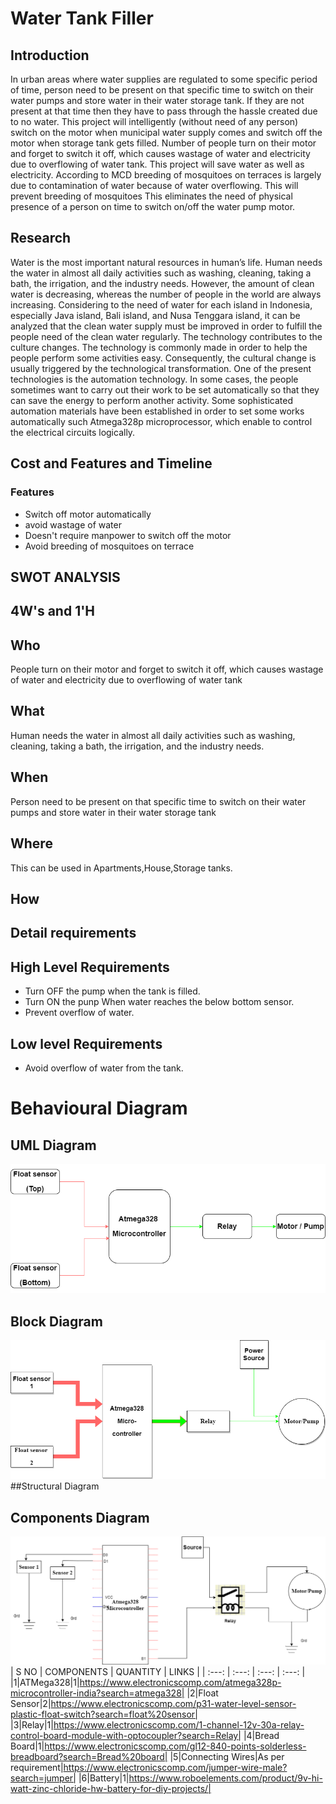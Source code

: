 # Water Tank Filler

## Introduction
In urban areas where water supplies are regulated to some specific period of time, person need to be present on that specific time to switch on their water pumps and store water in their water storage tank. If they are not present at that time then they have to pass through the hassle created due to no water. This project will intelligently (without need of any person) switch on the motor when municipal water supply comes and switch off the motor when storage tank gets filled.
Number of people turn on their motor and forget to switch it off, which causes wastage of water and electricity due to overflowing of water tank. This project will save water as well as electricity. According to MCD breeding of mosquitoes on terraces is largely due to contamination of water because of water overflowing. This will prevent breeding of mosquitoes This eliminates the need of physical presence of a person on time to switch on/off the water pump motor.
## Research
Water is the most important natural resources in human’s life. Human needs the water in almost all daily activities such as
washing, cleaning, taking a bath, the irrigation, and the industry needs. However, the amount of clean water is decreasing,
whereas the number of people in the world are always increasing. Considering to the need of water for each island in Indonesia,
especially Java island, Bali island, and Nusa Tenggara island, it can be analyzed that the clean water supply must be improved in
order to fulfill the people need of the clean water regularly.
The technology contributes to the culture changes. The technology is commonly made in order to help the people perform
some activities easy. Consequently, the cultural change is usually triggered by the technological transformation. One of the
present technologies is the automation technology. In some cases, the people sometimes want to carry out their work to be set
automatically so that they can save the energy to perform another activity. Some sophisticated automation materials have been
established in order to set some works automatically such Atmega328p microprocessor, which enable to control the electrical
circuits logically.
## Cost and Features and Timeline
### Features
- Switch off motor automatically
- avoid wastage of water  
- Doesn't require manpower to switch off the motor 
- Avoid breeding of mosquitoes on terrace
## SWOT ANALYSIS
## 4W&#39;s and 1&#39;H
## Who
People turn on their motor and forget to switch it off, which causes wastage of water and electricity due to overflowing of water tank
## What
Human needs the water in almost all daily activities such as washing, cleaning, taking a bath, the irrigation, and the industry needs.
## When
Person need to be present on that specific time to switch on their water pumps and store water in their water storage tank
## Where
This can be used in Apartments,House,Storage tanks.
## How

## Detail requirements
## High Level Requirements
- Turn OFF the pump when the tank is filled.
- Turn ON the punp When water reaches the below bottom sensor.
- Prevent overflow of water.
## Low level Requirements
- Avoid overflow of water from the tank. 
# Behavioural Diagram
## UML Diagram
![UML Diagram](https://github.com/Mohanraj06/M2-Embedded_Water_Tank_Filler/blob/main/2_Design/Behavioural%20Diagram/UML%20.png)
## Block Diagram
![Block diagram](https://github.com/Mohanraj06/M2-Embedded_Water_Tank_Filler/blob/main/2_Design/Block%20diagram/block%20diagram.png)
##Structural Diagram
## Components Diagram
![Components Diagram](https://github.com/Mohanraj06/M2-Embedded_Water_Tank_Filler/blob/main/2_Design/Structural%20Diagram/Component%20diagram.png)
| S NO | COMPONENTS | QUANTITY | LINKS |
| :---: | :---: | :---: | :---: | 
|1|ATMega328|1|https://www.electronicscomp.com/atmega328p-microcontroller-india?search=atmega328|
|2|Float Sensor|2|https://www.electronicscomp.com/p31-water-level-sensor-plastic-float-switch?search=float%20sensor|
|3|Relay|1|https://www.electronicscomp.com/1-channel-12v-30a-relay-control-board-module-with-optocoupler?search=Relay|
|4|Bread Board|1|https://www.electronicscomp.com/gl12-840-points-solderless-breadboard?search=Bread%20board|
|5|Connecting Wires|As per requirement|https://www.electronicscomp.com/jumper-wire-male?search=jumper|
|6|Battery|1|https://www.roboelements.com/product/9v-hi-watt-zinc-chloride-hw-battery-for-diy-projects/|


